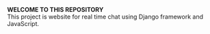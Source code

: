 **WELCOME TO THIS REPOSITORY** <br/>
This project is website for real time chat using Django framework and JavaScript.
